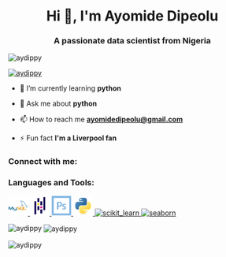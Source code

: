<h1 align="center">Hi 👋, I'm Ayomide Dipeolu</h1>
<h3 align="center">A passionate data scientist from Nigeria</h3>

<p align="left"> <img src="https://komarev.com/ghpvc/?username=aydippy&label=Profile%20views&color=0e75b6&style=flat" alt="aydippy" /> </p>

<p align="left"> <a href="https://github.com/ryo-ma/github-profile-trophy"><img src="https://github-profile-trophy.vercel.app/?username=aydippy" alt="aydippy" /></a> </p>

- 🌱 I’m currently learning **python**

- 💬 Ask me about **python**

- 📫 How to reach me **ayomidedipeolu@gmail.com**

- ⚡ Fun fact **I'm a Liverpool fan**

<h3 align="left">Connect with me:</h3>
<p align="left">
</p>

<h3 align="left">Languages and Tools:</h3>
<p align="left"> <a href="https://www.mysql.com/" target="_blank" rel="noreferrer"> <img src="https://raw.githubusercontent.com/devicons/devicon/master/icons/mysql/mysql-original-wordmark.svg" alt="mysql" width="40" height="40"/> </a> <a href="https://pandas.pydata.org/" target="_blank" rel="noreferrer"> <img src="https://raw.githubusercontent.com/devicons/devicon/2ae2a900d2f041da66e950e4d48052658d850630/icons/pandas/pandas-original.svg" alt="pandas" width="40" height="40"/> </a> <a href="https://www.photoshop.com/en" target="_blank" rel="noreferrer"> <img src="https://raw.githubusercontent.com/devicons/devicon/master/icons/photoshop/photoshop-line.svg" alt="photoshop" width="40" height="40"/> </a> <a href="https://www.python.org" target="_blank" rel="noreferrer"> <img src="https://raw.githubusercontent.com/devicons/devicon/master/icons/python/python-original.svg" alt="python" width="40" height="40"/> </a> <a href="https://scikit-learn.org/" target="_blank" rel="noreferrer"> <img src="https://upload.wikimedia.org/wikipedia/commons/0/05/Scikit_learn_logo_small.svg" alt="scikit_learn" width="40" height="40"/> </a> <a href="https://seaborn.pydata.org/" target="_blank" rel="noreferrer"> <img src="https://seaborn.pydata.org/_images/logo-mark-lightbg.svg" alt="seaborn" width="40" height="40"/> </a> </p>

<p><img align="left" src="https://github-readme-stats.vercel.app/api/top-langs?username=aydippy&show_icons=true&locale=en&layout=compact" alt="aydippy" /></p>

<p>&nbsp;<img align="center" src="https://github-readme-stats.vercel.app/api?username=aydippy&show_icons=true&locale=en" alt="aydippy" /></p>

<p><img align="center" src="https://github-readme-streak-stats.herokuapp.com/?user=aydippy&" alt="aydippy" /></p>
